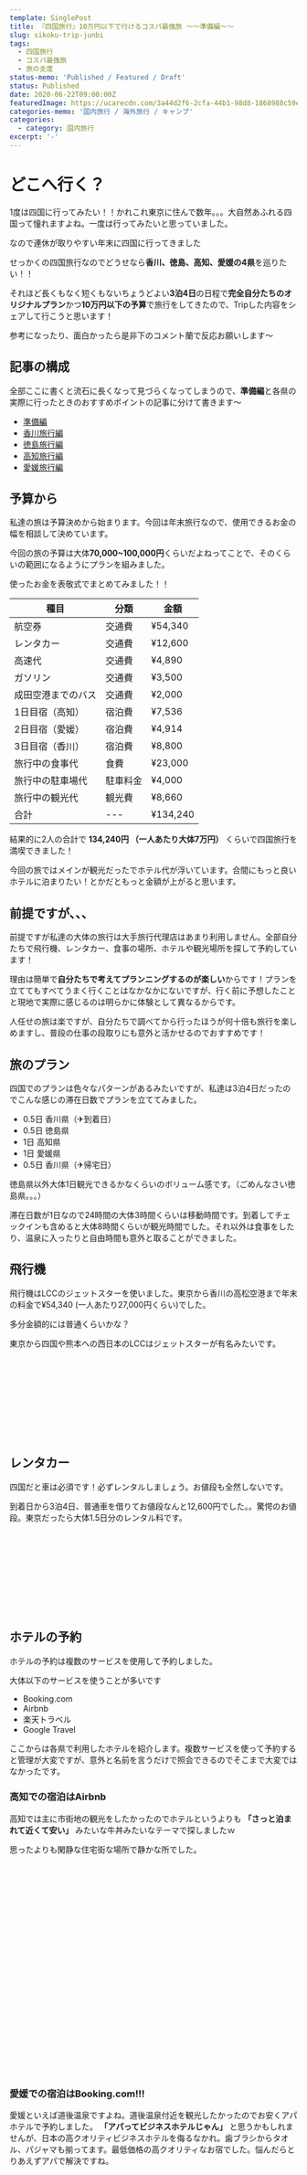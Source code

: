 ```yaml
---
template: SinglePost
title: 『四国旅行』10万円以下で行けるコスパ最強旅 〜〜準備編〜〜
slug: sikoku-trip-junbi
tags:
  - 四国旅行
  - コスパ最強旅
  - 旅の支度
status-memo: 'Published / Featured / Draft'
status: Published
date: 2020-06-22T09:00:00Z
featuredImage: https://ucarecdn.com/3a44d2f6-2cfa-44b1-98d8-1868988c59e0/
categories-memo: '国内旅行 / 海外旅行 / キャンプ'
categories:
  - category: 国内旅行
excerpt: '-'
---
```


# どこへ行く？

1度は四国に行ってみたい！！かれこれ東京に住んで数年。。。大自然あふれる四国って憧れますよね。一度は行ってみたいと思っていました。

なので連休が取りやすい年末に四国に行ってきました

せっかくの四国旅行なのでどうせなら**香川、徳島、高知、愛媛の4県**を巡りたい！！

それほど長くもなく短くもないちょうどよい**3泊4日**の日程で**完全自分たちのオリジナルプラン**かつ**10万円以下の予算**で旅行をしてきたので、Tripした内容をシェアして行こうと思います！

参考になったり、面白かったら是非下のコメント蘭で反応お願いします〜

## 記事の構成

全部ここに書くと流石に長くなって見づらくなってしまうので、**準備編**と各県の実際に行ったときのおすすめポイントの記事に分けて書きます〜

- [準備編](/sikoku-trip-junbi)
- [香川旅行編](/sikoku-trip-kagawa)
- [徳島旅行編](/sikoku-trip-tokushima)
- [高知旅行編](/sikoku-trip-kochi)
- [愛媛旅行編](/sikoku-trip-ehime)

## 予算から

私達の旅は予算決めから始まります。今回は年末旅行なので、使用できるお金の幅を相談して決めています。

今回の旅の予算は大体**70,000~100,000円**くらいだよねってことで、そのくらいの範囲になるようにプランを組みました。

使ったお金を表敬式でまとめてみました！！

| 種目 | 分類 | 金額 |
| --- | --- | --- |
| 航空券 | 交通費 | ¥54,340 |
| レンタカー | 交通費 | ¥12,600 |
| 高速代 | 交通費 | ¥4,890 |
| ガソリン | 交通費 | ¥3,500 |
| 成田空港までのバス | 交通費 | ¥2,000 |
| 1日目宿（高知） | 宿泊費 | ¥7,536 |
| 2日目宿（愛媛） | 宿泊費 | ¥4,914 |
| 3日目宿（香川） | 宿泊費 | ¥8,800 |
| 旅行中の食事代 | 食費 | ¥23,000 |
| 旅行中の駐車場代 | 駐車料金 | ¥4,000 |
| 旅行中の観光代 | 観光費 | ¥8,660 |
| 合計 | --- | ¥134,240 |

結果的に2人の合計で **134,240円 （一人あたり大体7万円）** くらいで四国旅行を満喫できました！

今回の旅ではメインが観光だったでホテル代が浮いています。合間にもっと良いホテルに泊まりたい！とかだともっと金額が上がると思います。

## 前提ですが、、、

前提ですが私達の大体の旅行は大手旅行代理店はあまり利用しません。全部自分たちで飛行機、レンタカー、食事の場所、ホテルや観光場所を探して予約しています！

理由は簡単で**自分たちで考えてプランニングするのが楽しい**からです！プランを立ててもすべてうまく行くことはなかなかにないですが、行く前に予想したことと現地で実際に感じるのは明らかに体験として異なるからです。

人任せの旅は楽ですが、自分たちで調べてから行ったほうが何十倍も旅行を楽しめますし、普段の仕事の段取りにも意外と活かせるのでおすすめです！

## 旅のプラン

四国でのプランは色々なパターンがあるみたいですが、私達は3泊4日だったのでこんな感じの滞在日数でプランを立ててみました。

- 0.5日 香川県（✈到着日）
- 0.5日 徳島県
- 1日 高知県
- 1日 愛媛県
- 0.5日 香川県（✈帰宅日）

徳島県以外大体1日観光できるかなくらいのボリューム感です。（ごめんなさい徳島県。。。）

滞在日数が1日なので24時間の大体3時間くらいは移動時間です。到着してチェックインも含めると大体8時間くらいが観光時間でした。それ以外は食事をしたり、温泉に入ったりと自由時間も意外と取ることができました。

## 飛行機

飛行機はLCCのジェットスターを使いました。東京から香川の高松空港まで年末の料金で¥54,340 (一人あたり27,000円くらい)でした。

多分金額的には普通くらいかな？

東京から四国や熊本への西日本のLCCはジェットスターが有名みたいです。

<div class="iframely-embed"><div class="iframely-responsive" style="height: 140px; padding-bottom: 0;"><a href="https://www.jetstar.com/us/en/home" data-iframely-url="//cdn.iframe.ly/api/iframe?url=https%3A%2F%2Fwww.jetstar.com%2F&amp;key=4672f5d28011347a2549354aa5d0123d"></a></div></div><script async src="//cdn.iframe.ly/embed.js" charset="utf-8"></script>

## レンタカー

四国だと車は必須です！必ずレンタルしましょう。お値段も全然しないです。

到着日から3泊4日、普通車を借りてお値段なんと12,600円でした。。驚愕のお値段。東京だったら大体1.5日分のレンタル料です。

<div class="iframely-embed"><div class="iframely-responsive" style="height: 140px; padding-bottom: 0;"><a href="https://cars.travel.rakuten.co.jp/cars/rcf130a.do?eid=15038" data-iframely-url="//cdn.iframe.ly/api/iframe?url=https%3A%2F%2Fa.r10.to%2FhVsBd2&amp;key=4672f5d28011347a2549354aa5d0123d&amp;iframe=card-small"></a></div></div><script async src="//cdn.iframe.ly/embed.js" charset="utf-8"></script>

## ホテルの予約

ホテルの予約は複数のサービスを使用して予約しました。

大体以下のサービスを使うことが多いです

- Booking.com
- Airbnb
- 楽天トラベル
- Google Travel

ここからは各県で利用したホテルを紹介します。複数サービスを使って予約すると管理が大変ですが、意外と名前を言うだけで照会できるのでそこまで大変ではなかったです。

### 高知での宿泊はAirbnb

高知では主に市街地の観光をしたかったのでホテルというよりも **「さっと泊まれて近くて安い」** みたいな牛丼みたいなテーマで探しましたｗ

思ったよりも閑静な住宅街な場所で静かな所でした。

<div class="iframely-embed"><div class="iframely-responsive" style="padding-bottom: 49.2188%; padding-top: 120px;"><a href="https://www.airbnb.jp/rooms/skeleton" data-iframely-url="//cdn.iframe.ly/api/iframe?url=https%3A%2F%2Fwww.airbnb.jp%2Fassociates%2F21154%3Fsharer_id%3D182364341%26s%3D67%26c%3D.pi115.pk0_9%26a4ptk%3D5942_0_9_21154%26af%3D115&amp;key=4672f5d28011347a2549354aa5d0123d"></a></div></div><script async src="//cdn.iframe.ly/embed.js" charset="utf-8"></script>

### 愛媛での宿泊はBooking.com!!!

愛媛といえば道後温泉ですよね。道後温泉付近を観光したかったのでお安くアパホテルで予約しました。 **「アパってビジネスホテルじゃん」** と思うかもしれませんが、日本の高クオリティビジネスホテルを侮るなかれ。歯ブラシからタオル、パジャマも揃ってます。最低価格の高クオリティなお宿でした。悩んだらとりあえずアパで解決ですね。

<div class="iframely-embed"><div class="iframely-responsive" style="height: 140px; padding-bottom: 0;"><a href="https://www.booking.com/hotel/jp/apa-matsuyamajyo-nishi.ja.html" data-iframely-url="//cdn.iframe.ly/api/iframe?url=https%3A%2F%2Fwww.booking.com%2Fhotel%2Fjp%2Fapa-matsuyamajyo-nishi.ja.html%3Faid%3D304142&amp;key=4672f5d28011347a2549354aa5d0123d&amp;iframe=card-small"></a></div></div><script async src="//cdn.iframe.ly/embed.js" charset="utf-8"></script>

### うどん県を満喫するためにRakuten Travel

「うどん県にはじまり、うどん県に終わる」今回の旅の始まりであり、終わりの地です。やはりうどんを食べないことには帰れない！ということでうどん屋さんが近い良い感じのホテルを選びました。

見た目すごいきれいですが、なんとお値段8,800円でした。。。安すぎるよ香川。

<div class="iframely-embed"><div class="iframely-responsive" style="height: 140px; padding-bottom: 0;"><a href="https://travel.rakuten.co.jp/HOTEL/13730/13730.html" data-iframely-url="//cdn.iframe.ly/api/iframe?url=https%3A%2F%2Fa.r10.to%2Fhz90Li&amp;key=4672f5d28011347a2549354aa5d0123d"></a></div></div><script async src="//cdn.iframe.ly/embed.js" charset="utf-8"></script>

# まとめ

さていかがだったでしょうか？

今回は四国旅行で使ったサービスや予算、準備に必要なことをまとめてみました。
四国に行く際は是非参考にしてくれると泣いて喜びます！それでは次回の記事で！！
